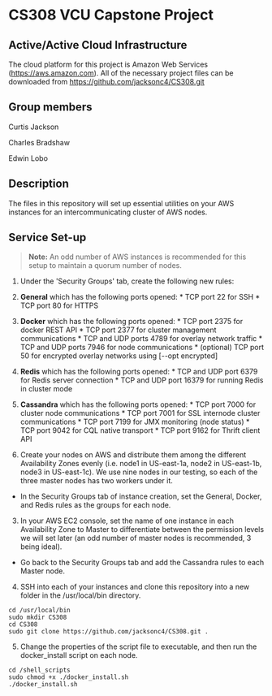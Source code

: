 # CS308 VCU Capstone Project

## Active/Active Cloud Infrastructure 
The cloud platform for this project is Amazon Web Services (https://aws.amazon.com). All of the necessary project files can be downloaded from https://github.com/jacksonc4/CS308.git

Group members
---
Curtis Jackson 

Charles Bradshaw 

Edwin Lobo

Description
---

The files in this repository will set up essential utilities on your AWS instances for an intercommunicating cluster of AWS nodes. 

Service Set-up
---
>  **Note:** An odd number of AWS instances is recommended for this setup to maintain a quorum number of nodes.

1. Under the 'Security Groups' tab, create the following new rules:

  1. **General** which has the following ports opened:
    * TCP port 22 for SSH
    * TCP port 80 for HTTPS

  2. **Docker** which has the following ports opened:
    * TCP port 2375 for docker REST API 
    * TCP port 2377 for cluster management communications
    * TCP and UDP ports 4789 for overlay network traffic
    * TCP and UDP ports 7946 for node communications
    * (optional) TCP port 50 for encrypted overlay networks using [--opt encrypted]

  3. **Redis** which has the following ports opened:
    * TCP and UDP port 6379 for Redis server connection
    * TCP and UDP port 16379 for running Redis in cluster mode
    
  4. **Cassandra** which has the following ports opened:
    * TCP port 7000 for cluster node communications
    * TCP port 7001 for SSL internode cluster communications
    * TCP port 7199 for JMX monitoring (node status)
    * TCP port 9042 for CQL native transport
    * TCP port 9162 for Thrift client API
    
2. Create your nodes on AWS and distribute them among the different Availability Zones evenly (i.e. node1 in US-east-1a, node2 in US-east-1b, node3 in US-east-1c). We use nine nodes in our testing, so each of the three master nodes has two workers under it.
  * In the Security Groups tab of instance creation, set the General, Docker, and Redis rules as the groups for each node.

3. In your AWS EC2 console, set the name of one instance in each Availability Zone to Master to differentiate between the permission levels we will set later (an odd number of master nodes is recommended, 3 being ideal).
  * Go back to the Security Groups tab and add the Cassandra rules to each Master node.
  
4. SSH into each of your instances and clone this repository into a new folder in the /usr/local/bin directory.
  ```
  cd /usr/local/bin
  sudo mkdir CS308
  cd CS308
  sudo git clone https://github.com/jacksonc4/CS308.git .

  ```
  
5. Change the properties of the script file to executable, and then run the docker_install script on each node.
  ```
  cd /shell_scripts
  sudo chmod +x ./docker_install.sh
  ./docker_install.sh
  ```
